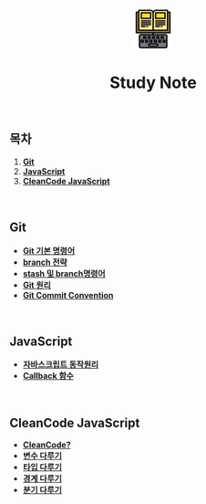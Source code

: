 <div align="center">
  <br />
  <img src="./images/study.png" alt="study 이미지" width="70px" />
  <br />
  <h1>Study Note</h1>
  <br />
</div>

## 목차

1. [**Git**](#Git)
2. [**JavaScript**](#javascript)
3. [**CleanCode JavaScript**](#cleancode-javascript)

<br/>

## Git

- [**Git 기본 명령어**](https://github.com/LEEJINTAEK/StudyNote/blob/master/Git/Git%20%EA%B8%B0%EB%B3%B8%20%EB%AA%85%EB%A0%B9%EC%96%B4.md)
- [**branch 전략**](https://github.com/LEEJINTAEK/StudyNote/blob/master/Git/Git%20branch.md)
- [**stash 및 branch명령어**](https://github.com/LEEJINTAEK/StudyNote/blob/master/Git/Git%20stash%20%EB%B0%8F%20branch%20%EB%AA%85%EB%A0%B9%EC%96%B4.md)
- [**Git 원리**](https://github.com/LEEJINTAEK/StudyNote/blob/master/Git/Git%20%EC%9B%90%EB%A6%AC.md)
- [**Git Commit Convention**](https://github.com/LEEJINTAEK/StudyNote/blob/master/Git/Git%20commit%20convention.md)

<br />

## JavaScript

- [**자바스크립트 동작원리**](./JS/%EC%9E%90%EB%B0%94%EC%8A%A4%ED%81%AC%EB%A6%BD%ED%8A%B8%20%EB%8F%99%EC%9E%91%EC%9B%90%EB%A6%AC.md)
- [**Callback 함수**](./JS/Callback.md)

<br />

## CleanCode JavaScript

- [**CleanCode?**](./CleanCodeJs/CleanCode%EB%93%A4%EC%96%B4%EA%B0%80%EA%B8%B0.md)
- [**변수 다루기**](./CleanCodeJs/%EB%B3%80%EC%88%98%EB%8B%A4%EB%A3%A8%EA%B8%B0.md)
- [**타입 다루기**](./CleanCodeJs/%ED%83%80%EC%9E%85%EB%8B%A4%EB%A3%A8%EA%B8%B0.md)
- [**경계 다루기**](./CleanCodeJs/%EA%B2%BD%EA%B3%84%EB%8B%A4%EB%A3%A8%EA%B8%B0.md)
- [**분기 다루기**](./CleanCodeJs/%EB%B6%84%EA%B8%B0%EB%8B%A4%EB%A3%A8%EA%B8%B0.md)
